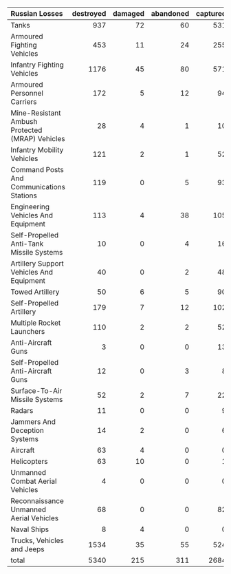 | Russian Losses                                   |   destroyed |   damaged |   abandoned |   captured |   total |
|:-------------------------------------------------|------------:|----------:|------------:|-----------:|--------:|
| Tanks                                            |         937 |        72 |          60 |        531 |    1600 |
| Armoured Fighting Vehicles                       |         453 |        11 |          24 |        255 |     743 |
| Infantry Fighting Vehicles                       |        1176 |        45 |          80 |        571 |    1872 |
| Armoured Personnel Carriers                      |         172 |         5 |          12 |         94 |     283 |
| Mine-Resistant Ambush Protected  (MRAP) Vehicles |          28 |         4 |           1 |         10 |      43 |
| Infantry Mobility Vehicles                       |         121 |         2 |           1 |         52 |     176 |
| Command Posts And Communications Stations        |         119 |         0 |           5 |         93 |     217 |
| Engineering Vehicles And Equipment               |         113 |         4 |          38 |        105 |     260 |
| Self-Propelled Anti-Tank Missile Systems         |          10 |         0 |           4 |         16 |      30 |
| Artillery Support Vehicles And Equipment         |          40 |         0 |           2 |         48 |      90 |
| Towed Artillery                                  |          50 |         6 |           5 |         90 |     151 |
| Self-Propelled Artillery                         |         179 |         7 |          12 |        102 |     300 |
| Multiple Rocket Launchers                        |         110 |         2 |           2 |         52 |     166 |
| Anti-Aircraft Guns                               |           3 |         0 |           0 |         13 |      16 |
| Self-Propelled Anti-Aircraft Guns                |          12 |         0 |           3 |          8 |      23 |
| Surface-To-Air Missile Systems                   |          52 |         2 |           7 |         22 |      83 |
| Radars                                           |          11 |         0 |           0 |          9 |      20 |
| Jammers And Deception Systems                    |          14 |         2 |           0 |          6 |      22 |
| Aircraft                                         |          63 |         4 |           0 |          0 |      67 |
| Helicopters                                      |          63 |        10 |           0 |          1 |      74 |
| Unmanned Combat Aerial Vehicles                  |           4 |         0 |           0 |          0 |       4 |
| Reconnaissance Unmanned Aerial Vehicles          |          68 |         0 |           0 |         82 |     150 |
| Naval Ships                                      |           8 |         4 |           0 |          0 |      12 |
| Trucks, Vehicles and Jeeps                       |        1534 |        35 |          55 |        524 |    2148 |
| total                                            |        5340 |       215 |         311 |       2684 |    8550 |